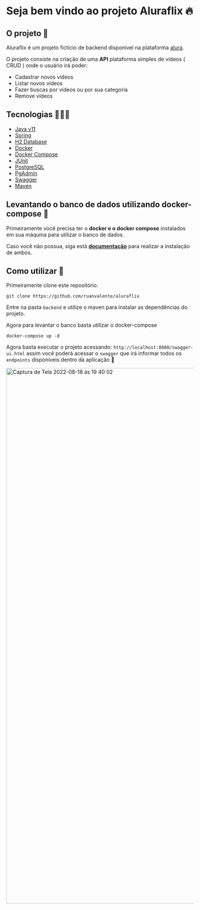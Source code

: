 # Seja bem vindo ao projeto Aluraflix 🔥

## O projeto 📄

Aluraflix é um projeto fictício de backend disponível na plataforma [alura](https://alura.com.br/). 

O projeto consiste na criação de uma **API** plataforma simples de vídeos ( CRUD ) onde o usuário irá poder:

- Cadastrar novos vídeos
- Listar novos vídeos
- Fazer buscas por vídeos ou por sua categoria
- Remove vídeos

## Tecnologias 🧑🏽‍💻

- [Java v11](https://www.java.com/pt-BR/download/)
- [Spring](https://spring.io/)
- [H2 Database](http://www.h2database.com/html/quickstart.html)
- [Docker](https://www.docker.com/get-started/)
- [Docker Compose](https://docs.docker.com/compose/)
- [JUnit](https://junit.org/junit5/)
- [PostgreSQL](https://www.postgresql.org/)
- [PgAdmin](https://www.pgadmin.org/)
- [Swagger](https://swagger.io/)
- [Maven](https://maven.apache.org/)

## Levantando o banco de dados utilizando docker-compose 🐳

Primeiramente você precisa ter o **docker e o docker compose** instalados em sua máquina para utilizar o banco de dados.

Caso você não possua, siga está **[documentação](https://docs.docker.com/)** para realizar a instalação de ambos. 

## Como utilizar 🤔

Primeiramente clone este repositório.

```
git clone https://github.com/ruanvalente/aluraflix

```
Entre na pasta `backend` e utilize o maven para instalar as dependências do projeto.

Agora para levantar o banco basta utilizar o docker-compose
```
docker-compose up -d
```

Agora basta executar o projeto acessando: `http://localhost:8080/swagger-ui.html` assim você poderá acessar o `swagger` que irá informar todos os `endpoints` disponíveis dentro da aplicação 🚀

<img width="1440" alt="Captura de Tela 2022-08-18 às 19 40 02" src="https://user-images.githubusercontent.com/6674232/185507530-ebe645b0-26c5-49a2-bbb3-e2423a078572.png">
